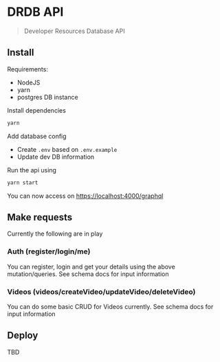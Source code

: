 # DRDB API
> Developer Resources Database API

## Install

Requirements:
- NodeJS
- yarn
- postgres DB instance

Install dependencies
```sh
yarn
```

Add database config
- Create `.env` based on `.env.example`
- Update dev DB information

Run the api using
```sh
yarn start
```

You can now access on [https://localhost:4000/graphql](https://localhost:4000/graphql)

## Make requests

Currently the following are in play

### Auth (register/login/me)

You can register, login and get your details using the above mutation/queries. See schema docs for input information

### Videos (videos/createVideo/updateVideo/deleteVideo)

You can do some basic CRUD for Videos currently. See schema docs for input information

## Deploy

TBD
